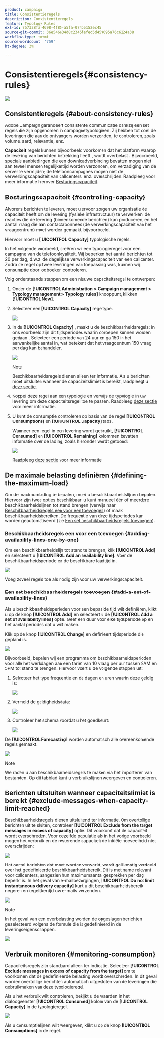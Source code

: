 ```yaml
---
product: campaign
title: Consistentieregels
description: Consistentieregels
feature: Typology Rules
exl-id: 757328fa-4698-4f85-a5fa-074b5152ec45
source-git-commit: 36e546a34d8c2345fefed5d459095a76c6224a38
workflow-type: tm+mt
source-wordcount: '759'
ht-degree: 3%

---
```


# Consistentieregels{#consistency-rules}

![](../../assets/common.svg)

## Consistentieregels {#about-consistency-rules}

Adobe Campaign garandeert consistente communicatie dankzij een set regels die zijn opgenomen in campagnetypologieën. Zij hebben tot doel de leveringen die aan de ontvangers worden verzonden, te controleren, zoals volume, aard, relevantie, enz.

**Capaciteit** regels kunnen bijvoorbeeld voorkomen dat het platform waarop de levering van berichten betrekking heeft , wordt overbelast . Bijvoorbeeld, speciale aanbiedingen die een downloadverbinding bevatten mogen niet aan teveel mensen tegelijkertijd worden verzonden, om verzadiging van de server te vermijden; de telefooncampagnes mogen niet de verwerkingscapaciteit van callcenters, enz. overschrijden. Raadpleeg voor meer informatie hierover [Besturingscapaciteit](#controlling-capacity).

## Besturingscapaciteit {#controlling-capacity}

Alvorens berichten te leveren, moet u ervoor zorgen uw organisatie de capaciteit heeft om de levering (fysieke infrastructuur) te verwerken, de reacties die de levering (binnenkomende berichten) kan produceren, en het aantal vraag die aan contactabonnees (de verwerkingscapaciteit van het vraagcentrum) moet worden gemaakt, bijvoorbeeld.

Hiervoor moet u **[!UICONTROL Capacity]** typologische regels.

In het volgende voorbeeld, creëren wij een typologieregel voor een campagne van de telefoonloyaliteit. Wij beperken het aantal berichten tot 20 per dag, d.w.z. de dagelijkse verwerkingscapaciteit van een callcenter. Zodra de regel op twee leveringen van toepassing was, kunnen wij consumptie door logboeken controleren.

Volg onderstaande stappen om een nieuwe capaciteitsregel te ontwerpen:

1. Onder de **[!UICONTROL Administration > Campaign management > Typology management > Typology rules]** knooppunt, klikken **[!UICONTROL New]**.
1. Selecteer een **[!UICONTROL Capacity]** regeltype.

   ![](assets/campaign_opt_create_capacity_01.png)

1. In de **[!UICONTROL Capacity]** , maakt u de beschikbaarheidsregels: in ons voorbeeld zijn dit tijdsperiodes waarin oproepen kunnen worden gedaan . Selecteer een periode van 24 uur en ga 150 in het aanvankelijke aantal in, wat betekent dat het vraagcentrum 150 vraag per dag kan behandelen.

   ![](assets/campaign_opt_create_capacity_02.png)

   >[!NOTE]
   >
   >Beschikbaarheidsregels dienen alleen ter informatie. Als u berichten moet uitsluiten wanneer de capaciteitslimiet is bereikt, raadpleegt u [deze sectie](#exclude-messages-when-capacity-limit-reached).

1. Koppel deze regel aan een typologie en verwijs de typologie in uw levering om deze capaciteitsregel toe te passen. Raadpleeg [deze sectie](applying-rules.md#applying-a-typology-to-a-delivery) voor meer informatie.
1. U kunt de consumptie controleren op basis van de regel **[!UICONTROL Consumptions]** en **[!UICONTROL Capacity]** tabs.

   Wanneer een regel in een levering wordt gebruikt, **[!UICONTROL Consumed]** en **[!UICONTROL Remaining]** kolommen bevatten informatie over de lading, zoals hieronder wordt getoond:

   ![](assets/campaign_opt_create_capacity_03.png)

   Raadpleeg [deze sectie](#monitoring-consumption) voor meer informatie.

## De maximale belasting definiëren {#defining-the-maximum-load}

Om de maximumlading te bepalen, moet u beschikbaarheidslijnen bepalen. Hiervoor zijn twee opties beschikbaar: u kunt manueel één of meerdere beschikbaarheidslijnen tot stand brengen (verwijs naar [Beschikbaarheidsregels een voor een toevoegen](#adding-availability-lines-one-by-one)) of maak beschikbaarheidsbereiken. De frequentie van deze tijdsperiodes kan worden geautomatiseerd (zie [Een set beschikbaarheidsregels toevoegen](#add-a-set-of-availability-lines)).

### Beschikbaarheidsregels een voor een toevoegen {#adding-availability-lines-one-by-one}

Om een beschikbaarheidslijn tot stand te brengen, klik **[!UICONTROL Add]** en selecteert u **[!UICONTROL Add an availability line]**. Voer de beschikbaarheidsperiode en de beschikbare laadtijd in.

![](assets/campaign_opt_create_capacity_02.png)

Voeg zoveel regels toe als nodig zijn voor uw verwerkingscapaciteit.

### Een set beschikbaarheidsregels toevoegen {#add-a-set-of-availability-lines}

Als u beschikbaarheidsperioden voor een bepaalde tijd wilt definiëren, klikt u op de knop **[!UICONTROL Add]** en selecteert u de **[!UICONTROL Add a set of availability lines]** optie. Geef een duur voor elke tijdsperiode op en het aantal periodes dat u wilt maken.

Klik op de knop **[!UICONTROL Change]** en definieert tijdsperiode die gepland is.

![](assets/campaign_opt_create_capacity_07.png)

Bijvoorbeeld, bepalen wij een programma om beschikbaarheidsperioden voor alle het werkdagen aan een tarief van 10 vraag per uur tussen 9AM en 5PM tot stand te brengen. Hiervoor voert u de volgende stappen uit:

1. Selecteer het type frequentie en de dagen en uren waarin deze geldig is:

   ![](assets/campaign_opt_create_capacity_08.png)

1. Vermeld de geldigheidsdata:

   ![](assets/campaign_opt_create_capacity_09.png)

1. Controleer het schema voordat u het goedkeurt:

   ![](assets/campaign_opt_create_capacity_10.png)

De **[!UICONTROL Forecasting]** worden automatisch alle overeenkomende regels gemaakt.

![](assets/campaign_opt_create_capacity_12.png)

>[!NOTE]
>
>We raden u aan beschikbaarheidsregels te maken via het importeren van bestanden. Op dit tabblad kunt u verbruikslijnen weergeven en controleren.

## Berichten uitsluiten wanneer capaciteitslimiet is bereikt {#exclude-messages-when-capacity-limit-reached}

Beschikbaarheidsregels dienen uitsluitend ter informatie. Om overtollige berichten uit te sluiten, controleer **[!UICONTROL Exclude from the target messages in excess of capacity]** optie. Dit voorkomt dat de capaciteit wordt overschreden. Voor dezelfde populatie als in het vorige voorbeeld mogen het verbruik en de resterende capaciteit de initiële hoeveelheid niet overschrijden:

![](assets/campaign_opt_create_capacity_04.png)

Het aantal berichten dat moet worden verwerkt, wordt gelijkmatig verdeeld over het gedefinieerde beschikbaarheidsbereik. Dit is met name relevant voor callcenters, aangezien hun maximumaantal gesprekken per dag beperkt is. In het geval van e-mailbezorgingen, **[!UICONTROL Do not limit instantaneous delivery capacity]** kunt u dit beschikbaarheidsbereik negeren en tegelijkertijd uw e-mails verzenden.

![](assets/campaign_opt_create_capacity_05.png)

>[!NOTE]
>
>In het geval van een overbelasting worden de opgeslagen berichten geselecteerd volgens de formule die is gedefinieerd in de leveringseigenschappen.

![](assets/campaign_opt_create_capacity_06.png)

## Verbruik monitoren {#monitoring-consumption}

Capaciteitsregels zijn standaard alleen ter indicatie. Selecteer **[!UICONTROL Exclude messages in excess of capacity from the target]** om te voorkomen dat de gedefinieerde belasting wordt overschreden. In dit geval worden overtollige berichten automatisch uitgesloten van de leveringen die gebruikmaken van deze typologieregel.

Als u het verbruik wilt controleren, bekijkt u de waarden in het dialoogvenster **[!UICONTROL Consumed]** kolom van de **[!UICONTROL Capacity]** in de typologieregel.

![](assets/campaign_opt_create_capacity_04.png)

Als u consumptielijnen wilt weergeven, klikt u op de knop **[!UICONTROL Consumptions]** in de regel.
